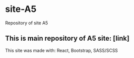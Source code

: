 # site-A5
Repository of site A5
## This is main repository of A5 site: [link]
This site was made with: React, Bootstrap, SASS/SCSS
